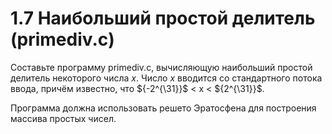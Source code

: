 # 1.7 Наибольший простой делитель (primediv.c)
Составьте программу primediv.c, вычисляющую наибольший простой делитель некоторого числа $x$. 
Число $x$ вводится со стандартного потока ввода, причём известно, что ${-2^{\31}}$ < x < ${2^{\31}}$.

Программа должна использовать решето Эратосфена для построения массива простых чисел.
